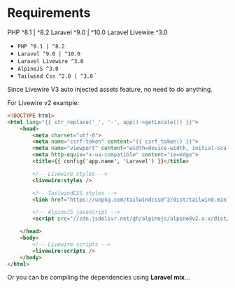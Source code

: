 # Requirements
PHP ^8.1 | ^8.2
Laravel ^9.0 | ^10.0
Laravel Livewire ^3.0
- `PHP ^8.1 | ^8.2`
- `Laravel ^9.0 | ^10.0`
- `Laravel Livewire ^3.0`
- `AlpineJS ^3.0`
- `Tailwind Css ^2.0 | ^3.0`
`

Since Livewire V3 auto injected assets feature, no need to do anything.

For Livewire v2 example:

```html 
<!DOCTYPE html>
<html lang="{{ str_replace('_', '-', app()->getLocale()) }}">
    <head>
        <meta charset="utf-8">
        <meta name="csrf-token" content="{{ csrf_token() }}">
        <meta name="viewport" content="width=device-width, initial-scale=1, shrink-to-fit=no">
        <meta http-equiv="x-ua-compatible" content="ie=edge">
        <title>{{ config('app.name', 'Laravel') }}</title>

        <!-- Livewire styles -->
        <livewire:styles />

        <!-- TailwindCSS styles -->
        <link href="https://unpkg.com/tailwindcss@^2/dist/tailwind.min.css" rel="stylesheet">

        <!-- AlpineJS javascript -->
        <script src="//cdn.jsdelivr.net/gh/alpinejs/alpine@v2.x.x/dist/alpine.min.js" defer></script>

    </head>
    <body>
        <!-- Livewire scripts -->
        <livewire:scripts />
    </body>
</html>

```
Or you can be compiling the dependencies using **Laravel mix**...
